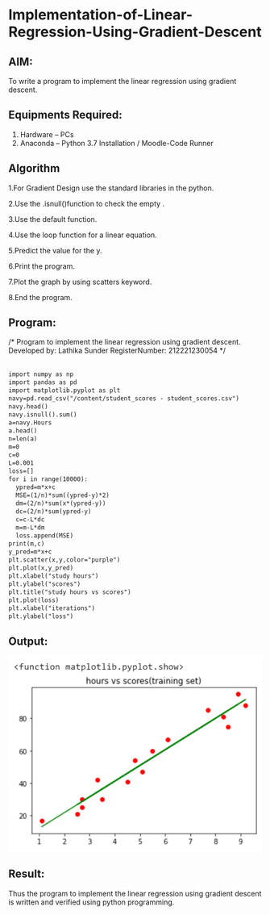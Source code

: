 # Implementation-of-Linear-Regression-Using-Gradient-Descent

## AIM:
To write a program to implement the linear regression using gradient descent.

## Equipments Required:
1. Hardware – PCs
2. Anaconda – Python 3.7 Installation / Moodle-Code Runner

## Algorithm
1.For Gradient Design use the standard libraries in the python.

2.Use the .isnull()function to check the empty .

3.Use the default function.

4.Use the loop function for a linear equation.

5.Predict the value for the y.

6.Print the program.

7.Plot the graph by using scatters keyword.

8.End the program. 

## Program:

/*
Program to implement the linear regression using gradient descent.
Developed by: Lathika Sunder
RegisterNumber:  212221230054
*/
```

import numpy as np
import pandas as pd
import matplotlib.pyplot as plt
navy=pd.read_csv("/content/student_scores - student_scores.csv")
navy.head()
navy.isnull().sum()
a=navy.Hours
a.head()
n=len(a)
m=0
c=0
L=0.001
loss=[]
for i in range(10000):
  ypred=m*x+c
  MSE=(1/n)*sum((ypred-y)*2)
  dm=(2/n)*sum(x*(ypred-y))
  dc=(2/n)*sum(ypred-y)
  c=c-L*dc
  m=m-L*dm
  loss.append(MSE)
print(m,c)
y_pred=m*x+c
plt.scatter(x,y,color="purple")
plt.plot(x,y_pred)
plt.xlabel("study hours")
plt.ylabel("scores")
plt.title("study hours vs scores")
plt.plot(loss)
plt.xlabel("iterations")
plt.ylabel("loss")

```
## Output:
![linear regression using gradient descent](sam.png)


## Result:
Thus the program to implement the linear regression using gradient descent is written and verified using python programming.
